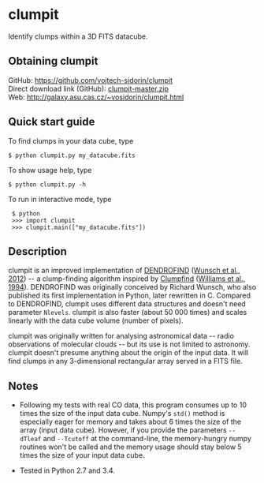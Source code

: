 # clumpit

Identify clumps within a 3D FITS datacube.

## Obtaining clumpit

GitHub: <https://github.com/vojtech-sidorin/clumpit>  
Direct download link (GitHub):
[clumpit-master.zip](https://github.com/vojtech-sidorin/clumpit/archive/master.zip)  
Web: <http://galaxy.asu.cas.cz/~vosidorin/clumpit.html>

## Quick start guide

To find clumps in your data cube, type

    $ python clumpit.py my_datacube.fits

To show usage help, type

    $ python clumpit.py -h

To run in interactive mode, type

     $ python
     >>> import clumpit
     >>> clumpit.main(["my_datacube.fits"])

## Description

clumpit is an improved implementation of
[DENDROFIND](http://galaxy.asu.cas.cz/~richard/dendrofind/)
([Wunsch et al., 2012](http://adsabs.harvard.edu/abs/2012A%26A...539A.116W))
-- a clump-finding algorithm inspired by
[Clumpfind](http://www.ifa.hawaii.edu/users/jpw/clumpfind.shtml)
([Williams et al., 1994](http://adsabs.harvard.edu/abs/1994ApJ...428..693W)).
DENDROFIND was originally conceived by Richard Wunsch, who also published its
first implementation in Python, later rewritten in C.  Compared to DENDROFIND,
clumpit uses different data structures and doesn't need parameter `Nlevels`.
clumpit is also faster (about 50 000 times) and scales linearly with the data
cube volume (number of pixels).

clumpit was originally written for analysing astronomical data -- radio
observations of molecular clouds -- but its use is not limited to astronomy.
clumpit doesn't presume anything about the origin of the input data.  It will
find clumps in any 3-dimensional rectangular array served in a FITS file.

## Notes

-   Following my tests with real CO data, this program consumes up to 10 times
    the size of the input data cube.  Numpy's `std()` method is especially
    eager for memory and takes about 6 times the size of the array (input data
    cube).  However, if you provide the parameters `--dTleaf` and `--Tcutoff`
    at the command-line, the memory-hungry numpy routines won't be called and
    the memory usage should stay below 5 times the size of your input data
    cube.

-   Tested in Python 2.7 and 3.4.
